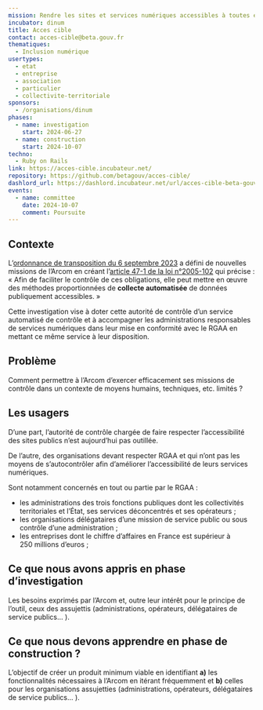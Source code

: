```yaml
---
mission: Rendre les sites et services numériques accessibles à toutes et à tous
incubator: dinum
title: Acces cible
contact: acces-cible@beta.gouv.fr
thematiques:
  - Inclusion numérique
usertypes:
  - etat
  - entreprise
  - association
  - particulier
  - collectivite-territoriale
sponsors:
  - /organisations/dinum
phases:
  - name: investigation
    start: 2024-06-27
  - name: construction
    start: 2024-10-07
techno:
  - Ruby on Rails
link: https://acces-cible.incubateur.net/
repository: https://github.com/betagouv/acces-cible/
dashlord_url: https://dashlord.incubateur.net/url/acces-cible-beta-gouv-fr/
events:
  - name: committee
    date: 2024-10-07
    comment: Poursuite
---
```

## Contexte

L’[ordonnance de transposition du 6 septembre 2023](https://www.legifrance.gouv.fr/jorf/id/JORFTEXT000048049674) a défini de nouvelles missions de l’Arcom en créant l’[article 47-1 de la loi n°2005-102](https://www.legifrance.gouv.fr/loda/article_lc/LEGIARTI000048050174) qui précise : « Afin de faciliter le contrôle de ces obligations, elle peut mettre en œuvre des méthodes proportionnées de **collecte automatisée** de données publiquement accessibles. »

Cette investigation vise à doter cette autorité de contrôle d’un service automatisé de contrôle et à accompagner les administrations responsables de services numériques dans leur mise en conformité avec le RGAA en mettant ce même service à leur disposition.

## Problème

Comment permettre à l’Arcom d’exercer efficacement ses missions de contrôle dans un contexte de moyens humains, techniques, etc. limités ?

## Les usagers

D’une part, l’autorité de contrôle chargée de faire respecter l’accessibilité des sites publics n’est aujourd’hui pas outillée.

De l’autre, des organisations devant respecter RGAA et qui n’ont pas les moyens de s’autocontrôler afin d’améliorer l’accessibilité de leurs services numériques.

Sont notamment concernés en tout ou partie par le RGAA :

- les administrations des trois fonctions publiques dont les collectivités territoriales et l’État, ses services déconcentrés et ses opérateurs ;
- les organisations délégataires d’une mission de service public ou sous contrôle d’une administration ;
- les entreprises dont le chiffre d’affaires en France est supérieur à 250 millions d’euros ;

## Ce que nous avons appris en phase d’investigation

Les besoins exprimés par l’Arcom et, outre leur intérêt pour le principe de l’outil, ceux des assujettis (administrations, opérateurs, délégataires de service publics… ).

## Ce que nous devons apprendre en phase de construction ?

L’objectif de créer un produit minimum viable en identifiant **a)** les fonctionnalités nécessaires à l’Arcom en itérant fréquemment et **b)** celles pour les organisations assujetties (administrations, opérateurs, délégataires de service publics… ).
